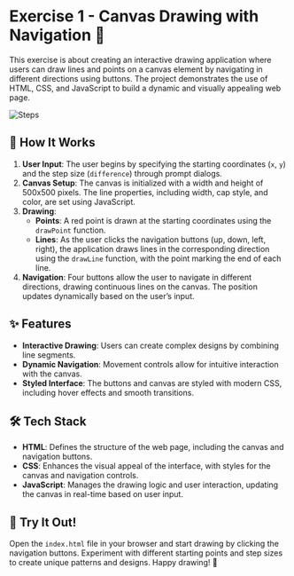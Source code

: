 
# Exercise 1 - Canvas Drawing with Navigation 🎨

This exercise is about creating an interactive drawing application where users can draw lines and points on a canvas element by navigating in different directions using buttons. The project demonstrates the use of HTML, CSS, and JavaScript to build a dynamic and visually appealing web page.

![Steps](../Lab2/docs/lab1_ex_1_photo.png)

## 🚀 How It Works

1. **User Input**: The user begins by specifying the starting coordinates (`x`, `y`) and the step size (`difference`) through prompt dialogs.
2. **Canvas Setup**: The canvas is initialized with a width and height of 500x500 pixels. The line properties, including width, cap style, and color, are set using JavaScript.
3. **Drawing**: 
   - **Points**: A red point is drawn at the starting coordinates using the `drawPoint` function.
   - **Lines**: As the user clicks the navigation buttons (up, down, left, right), the application draws lines in the corresponding direction using the `drawLine` function, with the point marking the end of each line.
4. **Navigation**: Four buttons allow the user to navigate in different directions, drawing continuous lines on the canvas. The position updates dynamically based on the user’s input.

## ✨ Features

- **Interactive Drawing**: Users can create complex designs by combining line segments.
- **Dynamic Navigation**: Movement controls allow for intuitive interaction with the canvas.
- **Styled Interface**: The buttons and canvas are styled with modern CSS, including hover effects and smooth transitions.

## 🛠️ Tech Stack

- **HTML**: Defines the structure of the web page, including the canvas and navigation buttons.
- **CSS**: Enhances the visual appeal of the interface, with styles for the canvas and navigation controls.
- **JavaScript**: Manages the drawing logic and user interaction, updating the canvas in real-time based on user input.

## 🎨 Try It Out!

Open the `index.html` file in your browser and start drawing by clicking the navigation buttons. Experiment with different starting points and step sizes to create unique patterns and designs. Happy drawing! 🎉
